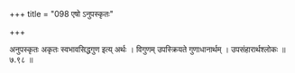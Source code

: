 +++
title = "098 एषो ऽनुपस्कृतः"

+++

अनुपस्कृतः अकृतः स्वभावसिद्धगुण इत्य् अर्थः । विगुणम् उपस्क्रियते गुणाधानार्थम् । उपसंहारार्थश्लोकः ॥ ७.९८ ॥